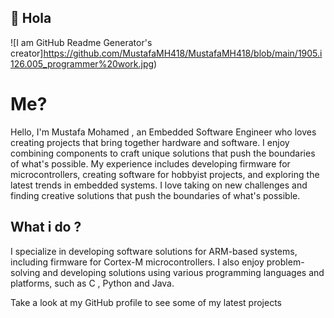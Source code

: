 ## 👋 Hola 
![I am GitHub Readme Generator's creator]https://github.com/MustafaMH418/MustafaMH418/blob/main/1905.i126.005_programmer%20work.jpg)
# Me?
  Hello, I'm Mustafa Mohamed , an Embedded Software Engineer who loves creating projects that bring together hardware and software. I enjoy combining components to craft unique solutions that push the boundaries of what's possible. 
  My experience includes developing firmware for microcontrollers, creating software for hobbyist projects, and exploring the latest trends in embedded systems. I love taking on new challenges and finding creative solutions that push the boundaries of what's possible.
  
## What i do ?
  I specialize in developing software solutions for ARM-based systems, including firmware for Cortex-M microcontrollers. I also enjoy problem-solving and developing solutions using various programming languages and platforms, such as C , Python and Java.
  
  Take a look at my GitHub profile to see some of my latest projects 






